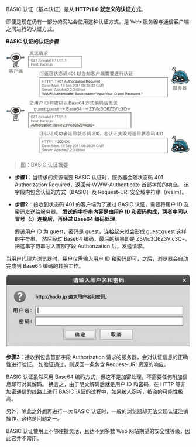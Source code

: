 BASIC 认证（基本认证）是从 **HTTP/1.0 就定义的认证方式**。

即便是现在仍有一部分的网站会使用这种认证方式。是 Web 服务器与通信客户端之间进行的认证方式。

**BASIC 认证的认证步骤**

![img](./assets/02.png)
> 图：BASIC 认证概要

- **步骤1**：当请求的资源需要 BASIC 认证时，服务器会随状态码 401 Authorization Required，返回带 WWW-Authenticate 首部字段的响应。
该字段内包含认证的方式（BASIC）及 Request-URI 安全域字符串（realm）。

- **步骤2**：接收到状态码 401 的客户端为了通过 BASIC 认证，需要将用户 ID 及密码发送给服务器。
**发送的字符串内容是由用户 ID 和密码构成，两者中间以冒号（:）连接后，再经过 Base64 编码处理**。

  假设用户 ID 为 guest，密码是 guest，连接起来就会形成 guest:guest 这样的字符串。
  然后经过 Base64 编码，最后的结果即是 Z3Vlc3Q6Z3Vlc3Q=。
  把这串字符串写入首部字段 Authorization 后，发送请求。

当用户代理为浏览器时，用户仅需输入用户 ID 和密码即可，之后，浏览器会自动完成到 Base64 编码的转换工作。

![img](./assets/03.png)

**步骤3**：接收到包含首部字段 Authorization 请求的服务器，会对认证信息的正确性进行验证。
如验证通过，则返回一条包含 Request-URI 资源的响应。

BASIC 认证虽然采用 Base64 编码方式，但这不是加密处理。不需要任何附加信息即可对其解码。
换言之，由于明文解码后就是用户 ID 和密码，在 HTTP 等非加密通信的线路上进行 BASIC 认证的过程中，如果被人窃听，被盗的可能性极高。

另外，除此之外想再进行一次 BASIC 认证时，一般的浏览器却无法实现认证注销操作，这也是问题之一。

BASIC 认证使用上不够便捷灵活，且达不到多数 Web 网站期望的安全性等级，因此它并不常用。
